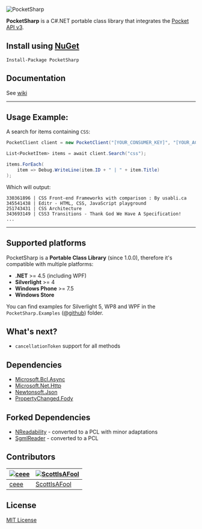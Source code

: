 ![PocketSharp](https://raw.github.com/ceee/PocketSharp/master/PocketSharp.Website/Assets/Images/github-header.png)

**PocketSharp** is a C#.NET portable class library that integrates the [Pocket API v3](http://getpocket.com/developer).

## Install using [NuGet](https://www.nuget.org/packages/PocketSharp/)

```
Install-Package PocketSharp
```

## Documentation

See [wiki](https://github.com/ceee/PocketSharp/wiki)

---

## Usage Example:

A search for items containing `CSS`:

```csharp
PocketClient client = new PocketClient("[YOUR_CONSUMER_KEY]", "[YOUR_ACCESS_CODE]");

List<PocketItem> items = await client.Search("css");

items.ForEach(
	item => Debug.WriteLine(item.ID + " | " + item.Title)
);
```

Which will output:

    330361896 | CSS Front-end Frameworks with comparison : By usabli.ca
    345541438 | Editr - HTML, CSS, JavaScript playground
    251743431 | CSS Architecture
    343693149 | CSS3 Transitions - Thank God We Have A Specification!
	...

---


## Supported platforms

PocketSharp is a **Portable Class Library** (since 1.0.0), therefore it's compatible with multiple platforms:

- **.NET** >= 4.5 (including WPF)
- **Silverlight** >= 4
- **Windows Phone** >= 7.5
- **Windows Store**

You can find examples for Silverlight 5, WP8 and WPF in the `PocketSharp.Examples` ([@github](https://github.com/ceee/PocketSharp/tree/master/PocketSharp.Examples)) folder.

## What's next?

- `cancellationToken` support for all methods

## Dependencies

- [Microsoft.Bcl.Async](https://www.nuget.org/packages/Microsoft.Bcl.Async/)
- [Microsoft.Net.Http](https://www.nuget.org/packages/Microsoft.Net.Http/)
- [Newtonsoft.Json](https://www.nuget.org/packages/Newtonsoft.Json/)
- [PropertyChanged.Fody](https://github.com/Fody/PropertyChanged)

## Forked Dependencies

- [NReadability](https://github.com/marek-stoj/NReadability) - converted to a PCL with minor adaptations
- [SgmlReader](https://github.com/MindTouch/SGMLReader) - converted to a PCL

## Contributors
| [![ceee](http://gravatar.com/avatar/9c61b1f4307425f12f05d3adb930ba66?s=70)](https://github.com/ceee "Tobias Klika") | [![ScottIsAFool](http://gravatar.com/avatar/6df656872a87b09a7470feb4867ed927?s=70)](https://github.com/ScottIsAFool "Scott Lovegrove") |
|---|---|
| [ceee](https://github.com/ceee) | [ScottIsAFool](https://github.com/ScottIsAFool) |

## License

[MIT License](https://github.com/ceee/PocketSharp/blob/master/LICENSE-MIT)
